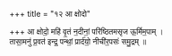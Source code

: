 +++
title = "१२ आ क्षोदो"

+++
आ क्षोदो॒ महि॑ वृ॒तं न॒दीनां॒ परि॑ष्ठितमसृज ऊ॒र्मिम॒पाम् ।  
तासा॒मनु॑ प्र॒वत॑ इन्द्र॒ पन्थां॒ प्रार्द॑यो॒ नीची॑र॒पसः॑ समु॒द्रम् ॥
